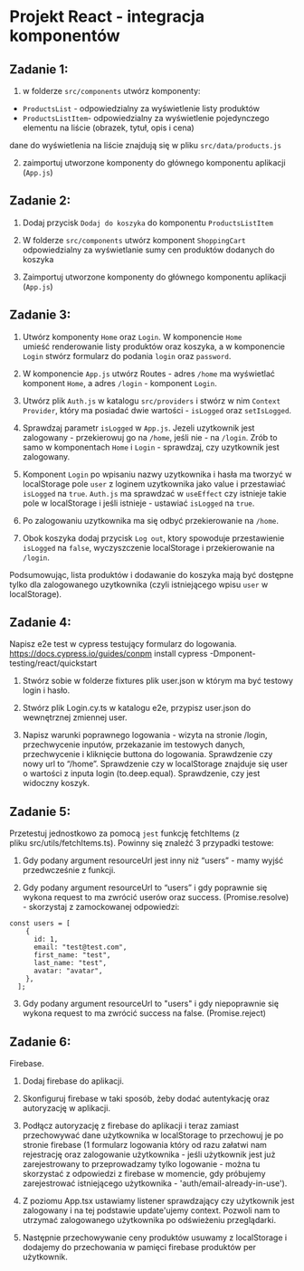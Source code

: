 # Projekt React - integracja komponentów

## Zadanie 1:

1. w folderze `src/components` utwórz komponenty:

- `ProductsList` - odpowiedzialny za wyświetlenie listy produktów
- `ProductsListItem`- odpowiedzialny za wyświetlenie pojedynczego elementu na liście (obrazek, tytuł, opis i cena)

dane do wyświetlenia na liście znajdują się w pliku `src/data/products.js`

2. zaimportuj utworzone komponenty do głównego komponentu aplikacji (`App.js`)

## Zadanie 2:

1. Dodaj przycisk `Dodaj do koszyka` do komponentu `ProductsListItem`

2. W folderze `src/components` utwórz komponent `ShoppingCart` odpowiedzialny za wyświetlanie sumy cen produktów dodanych do koszyka

3. Zaimportuj utworzone komponenty do głównego komponentu aplikacji (`App.js`)

## Zadanie 3:

1. Utwórz komponenty `Home` oraz `Login`. W komponencie `Home` umieść renderowanie listy produktów oraz koszyka, a w komponencie `Login` stwórz formularz do podania `login` oraz `password`.

2. W komponencie `App.js` utwórz Routes - adres `/home` ma wyświetlać komponent `Home`, a adres `/login` - komponent `Login`.

3. Utwórz plik `Auth.js` w katalogu `src/providers` i stwórz w nim `Context Provider`, który ma posiadać dwie wartości - `isLogged` oraz `setIsLogged`.

4. Sprawdzaj parametr `isLogged` w `App.js`. Jezeli uzytkownik jest zalogowany - przekierowuj go na `/home`, jeśli nie - na `/login`. Zrób to samo w komponentach `Home` i `Login` - sprawdzaj, czy uzytkownik jest zalogowany.

5. Komponent `Login` po wpisaniu nazwy uzytkownika i hasła ma tworzyć w localStorage pole `user` z loginem uzytkownika jako value i przestawiać `isLogged` na `true`. `Auth.js` ma sprawdzać w `useEffect` czy istnieje takie pole w localStorage i jeśli istnieje - ustawiać `isLogged` na `true`.

6. Po zalogowaniu uzytkownika ma się odbyć przekierowanie na `/home`.

7. Obok koszyka dodaj przycisk `Log out`, ktory spowoduje przestawienie `isLogged` na `false`, wyczyszczenie localStorage i przekierowanie na `/login`.

Podsumowując, lista produktów i dodawanie do koszyka mają być dostępne tylko dla zalogowanego uzytkownika (czyli istniejącego wpisu `user` w localStorage).

## Zadanie 4:

Napisz e2e test w cypress testujący formularz do logowania.
https://docs.cypress.io/guides/conpm install cypress -Dmponent-testing/react/quickstart

1. Stwórz sobie w folderze fixtures plik user.json w którym ma być testowy login i hasło.

2. Stwórz plik Login.cy.ts w katalogu e2e, przypisz user.json do wewnętrznej zmiennej user.

3. Napisz warunki poprawnego logowania - wizyta na stronie /login, przechwycenie inputów, przekazanie im testowych danych, przechwycenie i kliknięcie buttona do logowania. Sprawdzenie czy nowy url to “/home”. Sprawdzenie czy w localStorage znajduje się user o wartości z inputa login (to.deep.equal). Sprawdzenie, czy jest widoczny koszyk.

## Zadanie 5:

Przetestuj jednostkowo za pomocą `jest` funkcję fetchItems (z pliku src/utils/fetchItems.ts). Powinny się znaleźć 3 przypadki testowe:

1. Gdy podany argument resourceUrl jest inny niż “users” - mamy wyjść przedwcześnie z funkcji.

2. Gdy podany argument resourceUrl to “users” i gdy poprawnie się wykona request to ma zwrócić userów oraz success. (Promise.resolve) - skorzystaj z zamockowanej odpowiedzi:
```
const users = [
    {
      id: 1,
      email: "test@test.com",
      first_name: "test",
      last_name: "test",
      avatar: "avatar",
    },
  ];
```

3. Gdy podany argument resourceUrl to "users" i gdy niepoprawnie się wykona request to ma zwrócić success na false. (Promise.reject)

## Zadanie 6:

Firebase.

1. Dodaj firebase do aplikacji.

2. Skonfiguruj firebase w taki sposób, żeby dodać autentykację oraz autoryzację w aplikacji.

3. Podłącz autoryzację z firebase do aplikacji i teraz zamiast przechowywać dane użytkownika w localStorage to przechowuj je po stronie firebase (1 formularz logowania który od razu załatwi nam rejestrację oraz zalogowanie użytkownika - jeśli użytkownik jest już zarejestrowany to przeprowadzamy tylko logowanie - można tu skorzystać z odpowiedzi z firebase w momencie, gdy próbujemy zarejestrować istniejącego użytkownika - 'auth/email-already-in-use').

4. Z poziomu App.tsx ustawiamy listener sprawdzający czy użytkownik jest zalogowany i na tej podstawie update'ujemy context. Pozwoli nam to utrzymać zalogowanego użytkownika po odświeżeniu przeglądarki.

5. Następnie przechowywanie ceny produktów usuwamy z localStorage i dodajemy do przechowania w pamięci firebase produktów per użytkownik.

